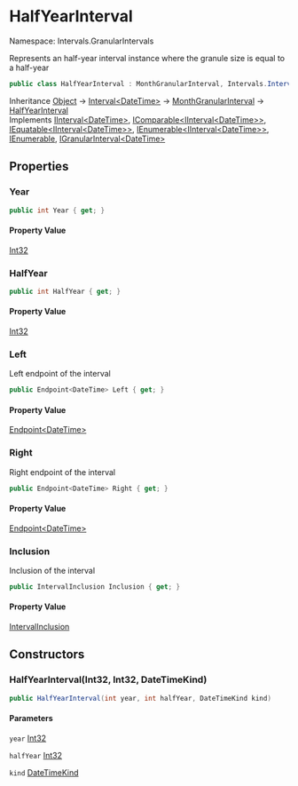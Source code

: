 # HalfYearInterval

Namespace: Intervals.GranularIntervals

Represents an half-year interval instance where the granule size is equal to a half-year

```csharp
public class HalfYearInterval : MonthGranularInterval, Intervals.Intervals.IInterval`1[[System.DateTime, System.Private.CoreLib, Version=6.0.0.0, Culture=neutral, PublicKeyToken=7cec85d7bea7798e]], System.IComparable`1[[Intervals.Intervals.IInterval`1[[System.DateTime, System.Private.CoreLib, Version=6.0.0.0, Culture=neutral, PublicKeyToken=7cec85d7bea7798e]], Intervals, Version=1.2.1.0, Culture=neutral, PublicKeyToken=null]], System.IEquatable`1[[Intervals.Intervals.IInterval`1[[System.DateTime, System.Private.CoreLib, Version=6.0.0.0, Culture=neutral, PublicKeyToken=7cec85d7bea7798e]], Intervals, Version=1.2.1.0, Culture=neutral, PublicKeyToken=null]], System.Collections.Generic.IEnumerable`1[[Intervals.Intervals.IInterval`1[[System.DateTime, System.Private.CoreLib, Version=6.0.0.0, Culture=neutral, PublicKeyToken=7cec85d7bea7798e]], Intervals, Version=1.2.1.0, Culture=neutral, PublicKeyToken=null]], System.Collections.IEnumerable, IGranularInterval`1
```

Inheritance [Object](https://docs.microsoft.com/en-us/dotnet/api/system.object) → [Interval&lt;DateTime&gt;](./intervals.intervals.interval-1.md) → [MonthGranularInterval](./intervals.granularintervals.monthgranularinterval.md) → [HalfYearInterval](./intervals.granularintervals.halfyearinterval.md)<br>
Implements [IInterval&lt;DateTime&gt;](./intervals.intervals.iinterval-1.md), [IComparable&lt;IInterval&lt;DateTime&gt;&gt;](https://docs.microsoft.com/en-us/dotnet/api/system.icomparable-1), [IEquatable&lt;IInterval&lt;DateTime&gt;&gt;](https://docs.microsoft.com/en-us/dotnet/api/system.iequatable-1), [IEnumerable&lt;IInterval&lt;DateTime&gt;&gt;](https://docs.microsoft.com/en-us/dotnet/api/system.collections.generic.ienumerable-1), [IEnumerable](https://docs.microsoft.com/en-us/dotnet/api/system.collections.ienumerable), [IGranularInterval&lt;DateTime&gt;](./intervals.granularintervals.igranularinterval-1.md)

## Properties

### **Year**

```csharp
public int Year { get; }
```

#### Property Value

[Int32](https://docs.microsoft.com/en-us/dotnet/api/system.int32)<br>

### **HalfYear**

```csharp
public int HalfYear { get; }
```

#### Property Value

[Int32](https://docs.microsoft.com/en-us/dotnet/api/system.int32)<br>

### **Left**

Left endpoint of the interval

```csharp
public Endpoint<DateTime> Left { get; }
```

#### Property Value

[Endpoint&lt;DateTime&gt;](./intervals.points.endpoint-1.md)<br>

### **Right**

Right endpoint of the interval

```csharp
public Endpoint<DateTime> Right { get; }
```

#### Property Value

[Endpoint&lt;DateTime&gt;](./intervals.points.endpoint-1.md)<br>

### **Inclusion**

Inclusion of the interval

```csharp
public IntervalInclusion Inclusion { get; }
```

#### Property Value

[IntervalInclusion](./intervals.intervals.intervalinclusion.md)<br>

## Constructors

### **HalfYearInterval(Int32, Int32, DateTimeKind)**

```csharp
public HalfYearInterval(int year, int halfYear, DateTimeKind kind)
```

#### Parameters

`year` [Int32](https://docs.microsoft.com/en-us/dotnet/api/system.int32)<br>

`halfYear` [Int32](https://docs.microsoft.com/en-us/dotnet/api/system.int32)<br>

`kind` [DateTimeKind](https://docs.microsoft.com/en-us/dotnet/api/system.datetimekind)<br>

